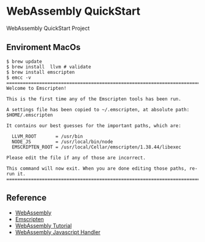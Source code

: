 # WebAssembly QuickStart 
WebAssembly QuickStart Project 

## Enviroment MacOs 

```shell
$ brew update
$ brew install  llvm # validate 
$ brew install emscripten
$ emcc -v
==============================================================================
Welcome to Emscripten!

This is the first time any of the Emscripten tools has been run.

A settings file has been copied to ~/.emscripten, at absolute path: $HOME/.emscripten

It contains our best guesses for the important paths, which are:

  LLVM_ROOT       = /usr/bin
  NODE_JS         = /usr/local/bin/node
  EMSCRIPTEN_ROOT = /usr/local/Cellar/emscripten/1.38.44/libexec

Please edit the file if any of those are incorrect.

This command will now exit. When you are done editing those paths, re-run it.
==============================================================================

```

## Reference 
* [WebAssembly](https://webassembly.org/)
* [Emscripten](https://emscripten.org/)
* [WebAssembly Tutorial](https://emscripten.org/docs/getting_started/Tutorial.html)
* [WebAssembly Javascript Handler](https://medium.com/@gruizdevilla/webassembly-for-javascripters-6783f6c11ae9)


